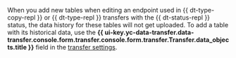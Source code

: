 When you add new tables when editing an endpoint used in {{ dt-type-copy-repl }} or {{ dt-type-repl }} transfers with the {{ dt-status-repl }} status, the data history for these tables will not get uploaded. To add a table with its historical data, use the **{{ ui-key.yc-data-transfer.data-transfer.console.form.transfer.console.form.transfer.Transfer.data_objects.title }}** field in the [transfer settings](../../../data-transfer/operations/transfer.md#update).
